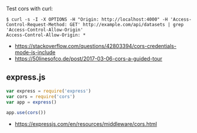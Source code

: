 Test cors with curl:

```shell
$ curl -s -I -X OPTIONS -H "Origin: http://localhost:4000" -H 'Access-Control-Request-Method: GET' http://example.com/api/datasets | grep 'Access-Control-Allow-Origin'
Access-Control-Allow-Origin: *
```

- https://stackoverflow.com/questions/42803394/cors-credentials-mode-is-include
- https://50linesofco.de/post/2017-03-06-cors-a-guided-tour

## express.js

```javascript
var express = require('express')
var cors = require('cors')
var app = express()

app.use(cors())
```

- https://expressjs.com/en/resources/middleware/cors.html